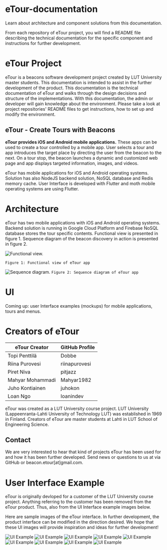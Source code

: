 # eTour-documentation

Learn about architecture and component solutions from this documentation.

From each repository of eTour project, you will find a README file describing the technical documentation for the specific component and instructions for further development.

# eTour Project

eTour is a beacons software development project created by LUT University master students. This documentation is intended to assist in the further development of the product. This documentation is the technical documentation of eTour and walks through the design decisions and structure of the implementations. With this documentation, the admin or developer will gain knowledge about the environment. Please take a look at project repositories' README files to get instructions, how to set up and modify the environment.

## eTour - Create Tours with Beacons

**eTour provides iOS and Android mobile applications.** These apps can be used to create a tour controlled by a mobile app. User selects a tour and app introduces the target place by directing the user from the beacon to the next. On a tour stop, the beacon launches a dynamic and customized web page and app displays targeted information, images, and videos.

eTour has mobile applications for iOS and Android operating systems. Solution has also NodeJS backend solution, NoSQL database and Redis memory cache. User Interface is developed with Flutter and moth mobile operating systems are using Flutter.

# Architecture

eTour has two mobile applications with iOS and Android operating systems. Backend solution is running in Google Cloud Platform and Firebase NoSQL database stores the tour specific contents. Functional view is presented in figure 1. Sequence diagram of the beacon discovery in action is presented in figure 2.

![Functional view.](https://github.com/Beacon-eTour/eTour-documentation/blob/main/figures/eTour_functional-view.png "Functional view.")

`Figure 1: Functional view of eTour app`

![Sequence diagram.](https://github.com/Beacon-eTour/eTour-documentation/blob/main/figures/eTour_sequence-diagram.png "Sequence diagram")
`Figure 2: Sequence diagram of eTour app`
# UI

Coming up: user Interface examples (mockups) for mobile applications, tours and menus.

# Creators of eTour

eTour Creator | GitHub Profile
------------ | -------------
Topi Penttilä | Dobbe
Riina Purovesi | riinapurovesi
Piret Niva | pitjazz
Mahyar Mohammadi | Mahyar1982
Juho Kontiainen | juhokon
Loan Ngo | loanindev


eTour was created as a LUT University course project. LUT University (Lappeenranta-Lahti University of Technology LUT) was established in 1969 in Finland. Creators of eTour are master students at Lahti in LUT School of Engineering Science.

## Contact

We are very interested to hear that kind of projects eTour has been used for and how it has been further developed. Send news or questions to us at via GitHub or beacon.etour[at]gmail.com.

# User Interface Example

eTour is originally devloped for a customer of the LUT University course project. Anything referring to the customer has been removed from the eTour product. Thus, also from the UI Interface example images below.

Here are sample images of the eTour interface. In further development, the product interface can be modified in the direction desired. We hope that these UI images will provide inspiration and ideas for further development!

![UI Example](https://github.com/Beacon-eTour/eTour-documentation/blob/main/figures/UI-1.png "UI Example") ![UI Example](https://github.com/Beacon-eTour/eTour-documentation/blob/main/figures/UI-2.png "UI Example") ![UI Example](https://github.com/Beacon-eTour/eTour-documentation/blob/main/figures/UI-3.png "UI Example") ![UI Example](https://github.com/Beacon-eTour/eTour-documentation/blob/main/figures/UI-4.png "UI Example") ![UI Example](https://github.com/Beacon-eTour/eTour-documentation/blob/main/figures/UI-5.png "UI Example") ![UI Example](https://github.com/Beacon-eTour/eTour-documentation/blob/main/figures/UI-6.png "UI Example") ![UI Example](https://github.com/Beacon-eTour/eTour-documentation/blob/main/figures/UI-7.png "UI Example") ![UI Example](https://github.com/Beacon-eTour/eTour-documentation/blob/main/figures/UI-8.png "UI Example") ![UI Example](https://github.com/Beacon-eTour/eTour-documentation/blob/main/figures/UI-9.png "UI Example")
